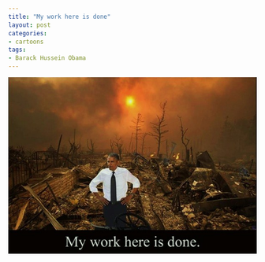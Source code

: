 ```yaml
---
title: "My work here is done"
layout: post
categories:
- cartoons
tags:
- Barack Hussein Obama
---
```


![My work here is done](/assets/img/2014/06/my-work-here-is-done.jpg)
